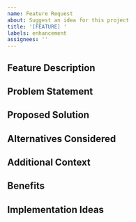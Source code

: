 ```yaml
---
name: Feature Request
about: Suggest an idea for this project
title: '[FEATURE] '
labels: enhancement
assignees: ''
---
```


## Feature Description
<!-- A clear and concise description of the feature you're requesting -->

## Problem Statement
<!-- Describe the problem or limitation that this feature would address -->

## Proposed Solution
<!-- Describe how you envision this feature working -->

## Alternatives Considered
<!-- Describe any alternative solutions or features you've considered -->

## Additional Context
<!-- Add any other context, screenshots, or mockups about the feature request here -->

## Benefits
<!-- Explain the benefits of implementing this feature -->

## Implementation Ideas
<!-- If you have ideas about how to implement this feature, share them here -->
